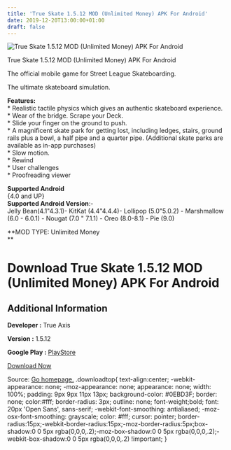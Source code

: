 ```yaml
---
title: 'True Skate 1.5.12 MOD (Unlimited Money) APK For Android'
date: 2019-12-20T13:00:00+01:00
draft: false
---
```


![True Skate 1.5.12 MOD (Unlimited Money) APK For Android](https://i0.wp.com/apkhome.net/wp-content/uploads/2019/12/True-Skate-1.5.12-MOD-Unlimited-Money.png "True Skate 1.5.12 MOD (Unlimited Money) APK For Android")

  

True Skate 1.5.12 MOD (Unlimited Money) APK For Android

The official mobile game for Street League Skateboarding.

The ultimate skateboard simulation.

**Features:**  
\* Realistic tactile physics which gives an authentic skateboard experience.  
\* Wear of the bridge. Scrape your Deck.  
\* Slide your finger on the ground to push.  
\* A magnificent skate park for getting lost, including ledges, stairs, ground rails plus a bowl, a half pipe and a quarter pipe. (Additional skate parks are available as in-app purchases)  
\* Slow motion.  
\* Rewind  
\* User challenges  
\* Proofreading viewer

**Supported Android**  
{4.0 and UP}  
**Supported Android Version**:-  
Jelly Bean(4.1"4.3.1)- KitKat (4.4"4.4.4)- Lollipop (5.0"5.0.2) - Marshmallow (6.0 - 6.0.1) - Nougat (7.0 " 7.1.1) - Oreo (8.0-8.1) - Pie (9.0)

**MOD TYPE: Unlimited Money  
**

Download True Skate 1.5.12 MOD (Unlimited Money) APK For Android
================================================================

Additional Information
----------------------

**Developer :** True Axis

**Version :** 1.5.12

**Google Play :** [PlayStore](https://play.google.com/store/apps/details?id=com.trueaxis.trueskate)

  

[Download Now](https://store4app.co/post/true-skate-1-5-12-mod-unlimited-money-apk-for-android_1576836861)

  
Source: [Go homepage.](https://store4app.co/post/true-skate-1-5-12-mod-unlimited-money-apk-for-android_1576836861) .downloadtop{ text-align:center; -webkit-appearance: none; -moz-appearance: none; appearance: none; width: 100%; padding: 9px 9px 11px 13px; background-color: #0EBD3F; border: none; color:#fff; border-radius: 3px; outline: none; font-weight;bold; font: 20px 'Open Sans', sans-serif; -webkit-font-smoothing: antialiased; -moz-osx-font-smoothing: grayscale; color: #fff; cursor: pointer; border-radius:15px;-webkit-border-radius:15px;-moz-border-radius:5px;box-shadow:0 0 5px rgba(0,0,0,.2);-moz-box-shadow:0 0 5px rgba(0,0,0,.2);-webkit-box-shadow:0 0 5px rgba(0,0,0,.2) !important; }